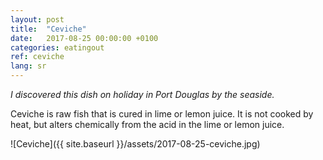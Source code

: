 ```yaml
---
layout: post
title:  "Ceviche"
date:   2017-08-25 00:00:00 +0100
categories: eatingout
ref: ceviche
lang: sr
---
```


*I discovered this dish on holiday in Port Douglas by the seaside.*

Ceviche is raw fish that is cured in lime or lemon juice. It is not cooked by heat, but alters chemically from the acid in the lime or lemon juice.

![Ceviche]({{ site.baseurl }}/assets/2017-08-25-ceviche.jpg)

